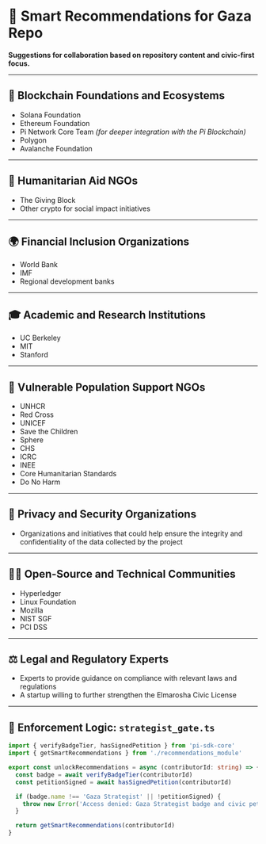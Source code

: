 # 🧠 Smart Recommendations for Gaza Repo

**Suggestions for collaboration based on repository content and civic-first focus.**

---

## 🔗 Blockchain Foundations and Ecosystems
- Solana Foundation  
- Ethereum Foundation  
- Pi Network Core Team *(for deeper integration with the Pi Blockchain)*  
- Polygon  
- Avalanche Foundation  

---

## 🛟 Humanitarian Aid NGOs
- The Giving Block  
- Other crypto for social impact initiatives  

---

## 🌍 Financial Inclusion Organizations
- World Bank  
- IMF  
- Regional development banks  

---

## 🎓 Academic and Research Institutions
- UC Berkeley  
- MIT  
- Stanford  

---

## 🧕 Vulnerable Population Support NGOs
- UNHCR  
- Red Cross  
- UNICEF  
- Save the Children  
- Sphere  
- CHS  
- ICRC  
- INEE  
- Core Humanitarian Standards  
- Do No Harm  

---

## 🔐 Privacy and Security Organizations
- Organizations and initiatives that could help ensure the integrity and confidentiality of the data collected by the project  

---

## 🧑‍💻 Open-Source and Technical Communities
- Hyperledger  
- Linux Foundation  
- Mozilla  
- NIST SGF  
- PCI DSS  

---

## ⚖️ Legal and Regulatory Experts
- Experts to provide guidance on compliance with relevant laws and regulations  
- A startup willing to further strengthen the Elmarosha Civic License  

---

## 🔐 Enforcement Logic: `strategist_gate.ts`

```ts
import { verifyBadgeTier, hasSignedPetition } from 'pi-sdk-core'
import { getSmartRecommendations } from './recommendations_module'

export const unlockRecommendations = async (contributorId: string) => {
  const badge = await verifyBadgeTier(contributorId)
  const petitionSigned = await hasSignedPetition(contributorId)

  if (badge.name !== 'Gaza Strategist' || !petitionSigned) {
    throw new Error('Access denied: Gaza Strategist badge and civic petition required')
  }

  return getSmartRecommendations(contributorId)
}
